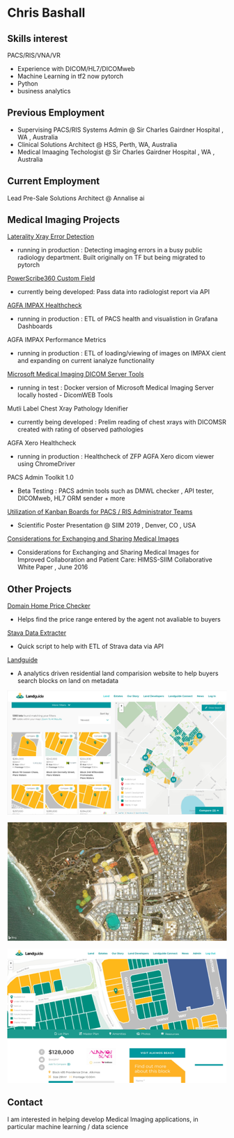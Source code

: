 # Chris Bashall 

## Skills interest

PACS/RIS/VNA/VR
- Experience with DICOM/HL7/DICOMweb
- Machine Learning in tf2 now pytorch
- Python
- business analytics

## Previous Employment


- Supervising PACS/RIS Systems Admin @ Sir Charles Gairdner Hospital , WA , Australia
- Clinical Solutions Architect  @ HSS, Perth, WA, Australia
- Medical Imaaging Techologist @ Sir Charles Gairdner Hospital , WA , Australia



## Current Employment

Lead Pre-Sale Solutions Architect @ Annalise ai

## Medical Imaging Projects

[Laterality Xray Error Detection](https://github.com/bashallc/ML_Laterality/)
- running in production : Detecting imaging errors in a busy public radiology department. Built originally on TF but being migrated to pytorch

[PowerScribe360 Custom Field](https://github.com/bashallc/PyPowerScribe)
- currently being developed: Pass data into radiologist report via API

[AGFA IMPAX Healthcheck](https://github.com/bashallc/IMPAX-Healthcheck)
- running in production : ETL of PACS health and visualistion in Grafana Dashboards

AGFA IMPAX Performance Metrics
- running in production : ETL of loading/viewing of images on IMPAX cient and expanding on current ianalyze functionality

[Microsoft Medical Imaging DICOM Server Tools](https://github.com/bashallc/DICOMWEB-MS-Medical-Imaging)
- running in test : Docker version of Microsoft Medical Imaging Server locally hosted - DicomWEB Tools

Mutli Label Chest Xray Pathology Idenifier
- currently being developed : Prelim reading of chest xrays with DICOMSR created with rating of observed pathologies

AGFA Xero Healthcheck
- running in production : Healthcheck of ZFP AGFA Xero dicom viewer using ChromeDriver

PACS Admin Toolkit 1.0
- Beta Testing : PACS admin tools such as DMWL checker , API tester, DICOMweb, HL7 ORM sender + more

[Utilization of Kanban Boards for PACS / RIS Administrator Teams](https://siim.org/resource/resmgr/siim2019/posters/Utilization_of_Kanban_Boards.pdf)
- Scientific Poster Presentation @ SIIM 2019 , Denver, CO , USA

[Considerations for Exchanging and Sharing Medical Images](https://link.springer.com/article/10.1007/s10278-016-9885-x)
- Considerations for Exchanging and Sharing Medical Images for Improved Collaboration and Patient Care: HIMSS-SIIM Collaborative White Paper , June 2016


## Other Projects

[Domain Home Price Checker](https://github.com/bashallc/Domain_Home_PriceGuide)
- Helps find the price range entered by the agent not avaliable to buyers

[Stava Data Extracter](https://github.com/bashallc/Strava__to_CSV)
- Quick script to help with ETL of Strava data via API 

[Landguide](https://github.com/bashallc/landguide)
- A analytics driven residential land comparision website to help buyers search blocks on land on metadata

![Find Page](https://github.com/bashallc/home/blob/master/find.PNG)

![Hotspot Analytics](https://github.com/bashallc/home/blob/master/hostspot.PNG)

![Block Page](https://github.com/bashallc/home/blob/master/block.PNG)

## Contact

I am interested in helping develop Medical Imaging applications, in particular machine learning / data science
